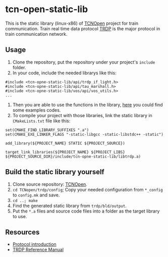 # tcn-open-static-lib
This is the static library (linux-x86) of [TCNOpen](https://github.com/T12z/TCNopen) project for train communication. 
Train real time data protocol [TRDP](https://de.wikipedia.org/wiki/Train_Real_Time_Data_Protocol) is the major protocol in
train communication network.

## Usage
1. Clone the repository, put the repository under your project's `include` folder.
2. In your code, include the needed librarys like this:
```
#include <tcn-opne-static-lib/api/trdp_if_light.h>
#include <tcn-opne-static-lib/api/tau_marshall.h>
#include <tcn-opne-static-lib/vos/api/vos_utils.h>
...
```
1. Then you are able to use the functions in the library, [here](https://github.com/T12z/TCNopen/tree/master/trdp/example) you could find some examples codes.
2. To compile your project with those libraries, link the static library in `CMakeLists.txt` file like this:
```
set(CMAKE_FIND_LIBRARY_SUFFIXES ".a")
set(CMAKE_EXE_LINKER_FLAGS "-static-libgcc -static-libstdc++ -static")

add_library(${PROJECT_NAME} STATIC ${PROJECT_SOURCE})

target_link_libraries(${PROJECT_NAME} ${PROJECT_LIBS} ${PROJECT_SOURCE_DIR}/include/tcn-opne-static-lib/libtrdp.a)
```

## Build the static library yourself
1. Clone source repository: [TCNOpen](https://github.com/T12z/TCNopen).
2. `cd TCNopen/trdp/config`; Copy your needed configuration from `*_config` to `config.mk` and save.
3. `cd ..; make`
4. Find the generated static library from `trdp/bld/output`.
5. Put the `*.a` files and source code files into a folder as the target library to use.

## Resources
- [Protocol introduction](https://second.wiki/wiki/train_real_time_data_protocol)
- [TRDP Reference Manual](https://sourceforge.net/p/tcnopen/trdp/1564/tree/trunk/trdp/doc/TCN-TRDP2-D-BOM-033-xx%20-%20TRDP%20Reference%20Manual.pdf) 
